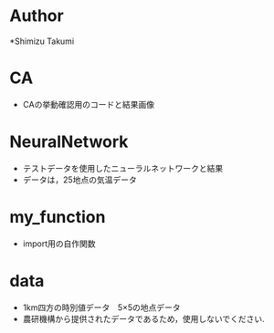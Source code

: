 
# Author
*Shimizu Takumi

# CA
* CAの挙動確認用のコードと結果画像

# NeuralNetwork
* テストデータを使用したニューラルネットワークと結果
* データは，25地点の気温データ

# my_function
* import用の自作関数

# data
* 1km四方の時別値データ　5×5の地点データ
* 農研機構から提供されたデータであるため，使用しないでください.